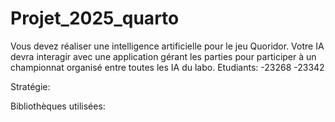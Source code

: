 # Projet_2025_quarto
Vous devez réaliser une intelligence artificielle pour le jeu Quoridor. Votre IA devra interagir avec une application gérant les parties pour participer à un championnat organisé entre toutes les IA du labo.
Etudiants:
-23268
-23342

Stratégie:



Bibliothèques utilisées:





